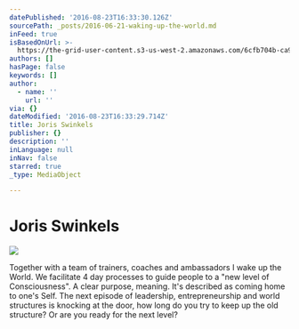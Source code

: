 ```yaml
---
datePublished: '2016-08-23T16:33:30.126Z'
sourcePath: _posts/2016-06-21-waking-up-the-world.md
inFeed: true
isBasedOnUrl: >-
  https://the-grid-user-content.s3-us-west-2.amazonaws.com/6cfb704b-ca9c-4a00-a39b-95aeefbc3175.jpg
authors: []
hasPage: false
keywords: []
author:
  - name: ''
    url: ''
via: {}
dateModified: '2016-08-23T16:33:29.714Z'
title: Joris Swinkels
publisher: {}
description: ''
inLanguage: null
inNav: false
starred: true
_type: MediaObject

---
```

# Joris Swinkels
![](https://imgflo.herokuapp.com/graph/vahj1ThiexotieMo/21d3fab4f5f092a1b0b1e5647231401e/croprotate.jpg?cropheight=3420&cropwidth=5003&degrees=0&input=https%3A%2F%2Fthe-grid-user-content.s3-us-west-2.amazonaws.com%2Fe24c4a23-d3fb-4d70-aca0-79ff033ddb91.jpg&x=39&y=0)

Together with a team of trainers, coaches and ambassadors I wake up the World. We facilitate 4 day processes to guide people to a "new level of Consciousness". A clear purpose, meaning. It's described as coming home to one's Self. The next episode of leadership, entrepreneurship and world structures is knocking at the door, how long do you try to keep up the old structure? Or are you ready for the next level?